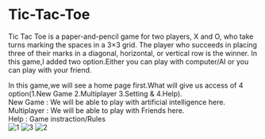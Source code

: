 # Tic-Tac-Toe
Tic Tac Toe is a paper-and-pencil game for two players, X and O, who take turns marking the spaces in a 3×3 grid. The player who succeeds in placing three of their marks in a diagonal, horizontal, or vertical row is the winner. In this game,I added two option.Either you can play with computer/AI or you can play with your friend.

In this game,we will see a home page first.What will give us access of 4 option(1.New Game 2.Multiplayer 3.Setting & 4.Help).    
New Game    : We will be able to play with artificial intelligence here.      
Multiplayer : We will be able to play with Friends here.      
Help        : Game instraction/Rules    
![1](https://user-images.githubusercontent.com/84075184/118369025-a0261580-b5c4-11eb-8157-592df0cfafff.png)
![3](https://user-images.githubusercontent.com/84075184/118369450-3eb27680-b5c5-11eb-9e63-6d0060579f14.png)
![2](https://user-images.githubusercontent.com/84075184/118369532-8f29d400-b5c5-11eb-9b88-fd90ca16a865.png)


